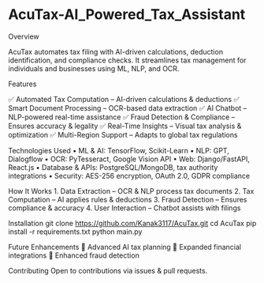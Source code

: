 # AcuTax-AI_Powered_Tax_Assistant

Overview

AcuTax automates tax filing with AI-driven calculations, deduction identification, and compliance checks. It streamlines tax management for individuals and businesses using ML, NLP, and OCR.

Features

✅ Automated Tax Computation – AI-driven calculations & deductions
✅ Smart Document Processing – OCR-based data extraction
✅ AI Chatbot – NLP-powered real-time assistance
✅ Fraud Detection & Compliance – Ensures accuracy & legality
✅ Real-Time Insights – Visual tax analysis & optimization
✅ Multi-Region Support – Adapts to global tax regulations

Technologies Used
	•	ML & AI: TensorFlow, Scikit-Learn
	•	NLP: GPT, Dialogflow
	•	OCR: PyTesseract, Google Vision API
	•	Web: Django/FastAPI, React.js
	•	Database & APIs: PostgreSQL/MongoDB, tax authority integrations
	•	Security: AES-256 encryption, OAuth 2.0, GDPR compliance

How It Works
	1.	Data Extraction – OCR & NLP process tax documents
	2.	Tax Computation – AI applies rules & deductions
	3.	Fraud Detection – Ensures compliance & accuracy
	4.	User Interaction – Chatbot assists with filings

Installation
git clone https://github.com/Kanak3117/AcuTax.git
cd AcuTax
pip install -r requirements.txt
python main.py

Future Enhancements
🔹 Advanced AI tax planning 🔹 Expanded financial integrations 🔹 Enhanced fraud detection

Contributing
Open to contributions via issues & pull requests.
